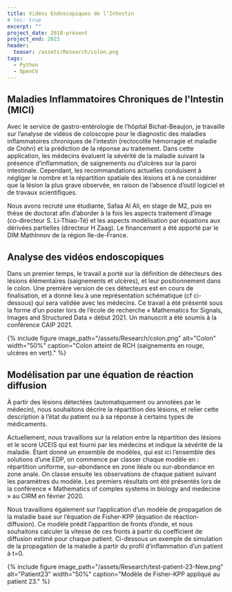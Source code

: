 ```yaml
---
title: Vidéos Endoscopiques de l'Intestin
# toc: true
excerpt: ""
project_date: 2018-présent
project_end: 2023
header:
  teaser: /assets/Research/colon.png
tags:
  - Python
  - OpenCV
---
```


## Maladies Inflammatoires Chroniques de l'Intestin (MICI)

Avec le service de gastro-entérologie de l’hôpital Bichat-Beaujon, je travaille sur l’analyse de vidéos de coloscopie 
pour le diagnostic des maladies inflammatoires chroniques de l’intestin (rectocolite hémorragie et maladie de Crohn) 
et la prédiction de la réponse au traitement. Dans cette application, les médecins évaluent la sévérité de la maladie 
suivant la présence d’inflammation, de saignements ou d’ulcères sur la paroi intestinale. Cependant, les recommandations 
actuelles conduisent à négliger le nombre et la répartition spatiale des lésions et à ne considérer que la lésion la plus 
grave observée, en raison de l’absence d’outil logiciel et de travaux scientifiques.

Nous avons recruté une étudiante, Safaa Al Ali, en stage de M2, puis en thèse de doctorat afin d’aborder à la fois les 
aspects traitement d’image (co-directeur S. Li-Thiao-Té) et les aspects modélisation par équations aux dérivées partielles (directeur H Zaag). 
Le financement a été apporté par le DIM MathInnov de la région Ile-de-France.

## Analyse des vidéos endoscopiques

Dans un premier temps, le travail a porté sur la définition de détecteurs des lésions élémentaires (saignements et ulcères), 
et leur positionnement dans le colon. Une première version de ces détecteurs est en cours de finalisation, et a donné 
lieu à une représentation schématique (cf ci-dessous) qui sera validée avec les médecins. Ce travail a été présenté sous 
la forme d’un poster lors de l’école de recherche « Mathematics for Signals, Images and Structured Data » début 2021. 
Un manuscrit a été soumis à la conférence CAIP 2021.

{% include figure image_path="/assets/Research/colon.png" alt="Colon" width="50%" 
   caption="Colon atteint de RCH (saignements en rouge, ulcères en vert)." %}

## Modélisation par une équation de réaction diffusion

À partir des lésions détectées (automatiquement ou annotées par le médecin), nous souhaitons décrire la répartition des lésions, 
et relier cette description à l’état du patient ou à sa réponse à certains types de médicaments.

Actuellement, nous travaillons sur la relation entre la répartition des lésions et le score UCEIS qui est fourni par 
les médecins et indique la sévérité de la maladie. Étant donné un ensemble de modèles, qui est ici l’ensemble des solutions d’une EDP,
on commence par classer chaque modèle en : répartition uniforme, sur-abondance en zone iléale ou sur-abondance en zone anale. 
On classe ensuite les observations de chaque patient suivant les paramètres du modèle. Les premiers résultats ont été présentés 
lors de la conférence « Mathematics of complex systems in biology and medecine » au CIRM en février 2020.

Nous travaillons également sur l’application d’un modèle de propagation de la maladie basé sur l’équation de Fisher-KPP 
(équation de réaction-diffusion). Ce modèle prédit l’apparition de fronts d’onde, et nous souhaitons calculer la vitesse 
de ces fronts à partir du coefficient de diffusion estimé pour chaque patient. Ci-dessous un exemple de simulation de la 
propagation de la maladie à partir du profil d’inflammation d’un patient à t=0. 

{% include figure image_path="/assets/Research/test-patient-23-New.png" alt="Patient23" width="50%" 
   caption="Modèle de Fisher-KPP appliqué au patient 23." %}